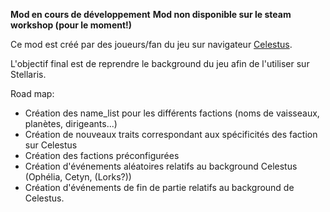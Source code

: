 **Mod en cours de développement**
**Mod non disponible sur le steam workshop (pour le moment!)**


Ce mod est créé par des joueurs/fan du jeu sur navigateur [Celestus](https://horizon.celestus.fr/game.php).

L'objectif final est de reprendre le background du jeu afin de l'utiliser sur Stellaris.


Road map:

- Création des name_list pour les différents factions (noms de vaisseaux, planètes, dirigeants...)
- Création de nouveaux traits correspondant aux spécificités des faction sur Celestus
- Création des factions préconfigurées
- Création d'événements aléatoires relatifs au background Celestus (Ophélia, Cetyn, (Lorks?))
- Création d'événements de fin de partie relatifs au background de Celestus.
